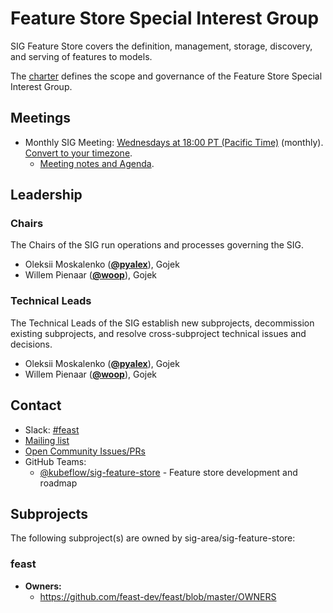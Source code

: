<!---
This is an autogenerated file!

Please do not edit this file directly, but instead make changes to the
sigs.yaml file in the project root.

To understand how this file is generated, see https://github.com/kubeflow/community/generator/README.md
--->
# Feature Store Special Interest Group

SIG Feature Store covers the definition, management, storage, discovery, and serving of features to models.

The [charter](charter.md) defines the scope and governance of the Feature Store Special Interest Group.

## Meetings
* Monthly SIG Meeting: [Wednesdays at 18:00 PT (Pacific Time)]() (monthly). [Convert to your timezone](http://www.thetimezoneconverter.com/?t=18:00&tz=PT%20%28Pacific%20Time%29).
  * [Meeting notes and Agenda](https://docs.google.com/document/d/1h2BMuN6V6cGFQrSRk7msmYVmZdrouLRV_EPR_tphZrU/edit#).

## Leadership

### Chairs
The Chairs of the SIG run operations and processes governing the SIG.

* Oleksii Moskalenko (**[@pyalex](https://github.com/pyalex)**), Gojek
* Willem Pienaar (**[@woop](https://github.com/woop)**), Gojek

### Technical Leads
The Technical Leads of the SIG establish new subprojects, decommission existing
subprojects, and resolve cross-subproject technical issues and decisions.

* Oleksii Moskalenko (**[@pyalex](https://github.com/pyalex)**), Gojek
* Willem Pienaar (**[@woop](https://github.com/woop)**), Gojek

## Contact
- Slack: [#feast](https://kubeflow.slack.com/messages/feast)
- [Mailing list](https://groups.google.com/forum/#!forum/kubeflow-discuss)
- [Open Community Issues/PRs](https://github.com/kubeflow/community/labels/sig%2Farea/sig-feature-store)
- GitHub Teams:
    - [@kubeflow/sig-feature-store](https://github.com/orgs/kubeflow/teams/sig-feature-store) - Feature store development and roadmap

## Subprojects

The following subproject(s) are owned by sig-area/sig-feature-store:
### feast
- **Owners:**
  - https://github.com/feast-dev/feast/blob/master/OWNERS

<!-- BEGIN CUSTOM CONTENT -->

<!-- END CUSTOM CONTENT -->
